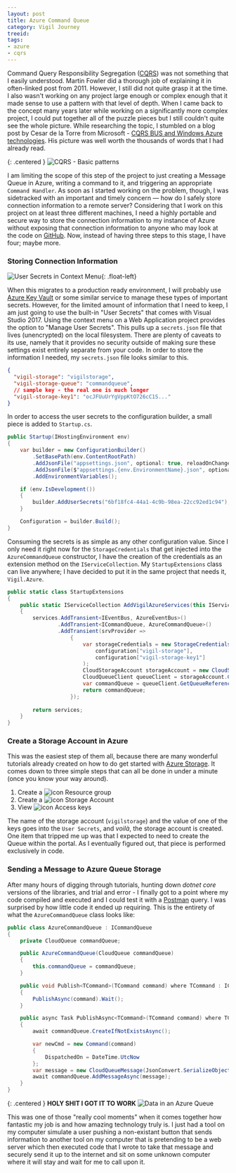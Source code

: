 ```yaml
---
layout: post
title: Azure Command Queue
category: Vigil Journey
treeid: 
tags:
- azure
- cqrs
---
```


Command Query Responsibility Segregation ([CQRS](https://martinfowler.com/bliki/CQRS.html)) was not something that I easily understood. Martin Fowler did a thorough job of explaining it in often-linked post from 2011. However, I still did not quite grasp it at the time. I also wasn't working on any project large enough or complex enough that it made sense to use a pattern with that level of depth. When I came back to the concept many years later while working on a significantly more complex project, I could put together all of the puzzle pieces but I still couldn't quite see the whole picture. While researching the topic, I stumbled on a blog post by Cesar de la Torre from Microsoft - [CQRS BUS and Windows Azure technologies](https://blogs.msdn.microsoft.com/cesardelatorre/2012/02/22/cqrs-bus-and-windows-azure-technologies/). His picture was well worth the thousands of words that I had already read.

{: .centered }
![CQRS - Basic patterns](/images/cqrs-diagram.jpg)

I am limiting the scope of this step of the project to just creating a Message Queue in Azure, writing a command to it, and triggering an appropriate `Command Handler`. As soon as I started working on the problem, though, I was sidetracked with an important and timely concern &mdash; how do I safely store connection information to a remote server? Considering that I work on this project on at least three different machines, I need a highly portable and secure way to store the connection information to my instance of Azure without exposing that connection information to anyone who may look at the code on [GitHub](https://github.com/drovani/Vigil). Now, instead of having three steps to this stage, I have four; maybe more.

### Storing Connection Information

![User Secrets in Context Menu](/images/vs2017-manage-user-secrets.png){: .float-left}

When this migrates to a production ready environment, I will probably use [Azure Key Vault](https://docs.microsoft.com/en-us/azure/key-vault/key-vault-whatis) or some similar service to manage these types of important secrets. However, for the limited amount of information that I need to keep, I am just going to use the built-in "User Secrets" that comes with Visual Studio 2017. Using the context menu on a Web Application project provides the option to "Manage User Secrets". This pulls up a `secrets.json` file that lives (unencrypted) on the local filesystem. There are plenty of caveats to its use, namely that it provides no security outside of making sure these settings exist entirely separate from your code. In order to store the information I needed, my `secrets.json` file looks similar to this.

```json
{
  "vigil-storage": "vigilstorage",
  "vigil-storage-queue": "commandqueue",
  // sample key - the real one is much longer
  "vigil-storage-key1": "ocJFUuUrYgVppKtO726cC1S..."
}
```

In order to access the user secrets to the configuration builder, a small piece is added to `Startup.cs`.

```csharp
public Startup(IHostingEnvironment env)
{
    var builder = new ConfigurationBuilder()
        .SetBasePath(env.ContentRootPath)
        .AddJsonFile("appsettings.json", optional: true, reloadOnChange: true)
        .AddJsonFile($"appsettings.{env.EnvironmentName}.json", optional: true)
        .AddEnvironmentVariables();

    if (env.IsDevelopment())
    {
        builder.AddUserSecrets("6bf18fc4-44a1-4c9b-98ea-22cc92ed1c94");
    }

    Configuration = builder.Build();
}
```

Consuming the secrets is as simple as any other configuration value. Since I only need it right now for the `StorageCredentials` that get injected into the `AzureCommandQueue` constructor, I have the creation of the credentials as an extension method on the `IServiceCollection`. My `StartupExtensions` class can live anywhere; I have decided to put it in the same project that needs it, `Vigil.Azure`.

```csharp
public static class StartupExtensions
{
    public static IServiceCollection AddVigilAzureServices(this IServiceCollection services, IConfigurationRoot configuration)
    {
        services.AddTransient<IEventBus, AzureEventBus>()
                .AddTransient<ICommandQueue, AzureCommandQueue>()
                .AddTransient(srvProvider =>
                    {
                        var storageCredentials = new StorageCredentials(
                            configuration["vigil-storage"],
                            configuration["vigil-storage-key1"]
                        );
                        CloudStorageAccount storageAccount = new CloudStorageAccount(storageCredentials, true);
                        CloudQueueClient queueClient = storageAccount.CreateCloudQueueClient();
                        var commandQueue = queueClient.GetQueueReference(configuration["vigil-storage-queue"]);
                        return commandQueue;
                    });
                
        return services;
    }
}
```

### Create a Storage Account in Azure

This was the easiest step of them all, because there are many wonderful tutorials already created on how to do get started with [Azure Storage](https://docs.microsoft.com/en-us/azure/storage/storage-introduction). It comes down to three simple steps that can all be done in under a minute (once you know your way around).

1. Create a ![icon](/images/azure-resource-group-icon.png) Resource group
1. Create a ![icon](/images/azure-storage-account-icon.png) Storage Account
1. View ![icon](/images/azure-access-key-icon.png) Access keys

The name of the storage account (`vigilstorage`) and the value of one of the keys goes into the `User Secrets`, and _voilà_, the storage account is created. One item that tripped me up was that I expected to need to create the Queue within the portal. As I eventually figured out, that piece is performed exclusively in code.

### Sending a Message to Azure Queue Storage

After many hours of digging through tutorials, hunting down _dotnet core_ versions of the libraries, and trial and error - I finally got to a point where my code compiled and executed and I could test it with a [Postman](https://www.getpostman.com/) query. I was surprised by how little code it ended up requiring. This is the entirety of what the `AzureCommandQueue` class looks like:

```csharp
public class AzureCommandQueue : ICommandQueue
{
    private CloudQueue commandQueue;

    public AzureCommandQueue(CloudQueue commandQueue)
    {
        this.commandQueue = commandQueue;
    }

    public void Publish<TCommand>(TCommand command) where TCommand : ICommand
    {
        PublishAsync(command).Wait();
    }

    public async Task PublishAsync<TCommand>(TCommand command) where TCommand : ICommand
    {
        await commandQueue.CreateIfNotExistsAsync();

        var newCmd = new Command(command)
        {
            DispatchedOn = DateTime.UtcNow
        };
        var message = new CloudQueueMessage(JsonConvert.SerializeObject(newCmd));
        await commandQueue.AddMessageAsync(message);
    }
}
```

{: .centered }
**HOLY SHIT I GOT IT TO WORK**
![Data in an Azure Queue](/images/azure-queue-data.png)

This was one of those "really cool moments" when it comes together how fantastic my job is and how amazing technology truly is. I just had a tool on my computer simulate a user pushing a non-existant button that sends information to another tool on my computer that is pretending to be a web server which then executed code that I wrote to take that message and securely send it up to the internet and sit on some unknown computer where it will stay and wait for me to call upon it.